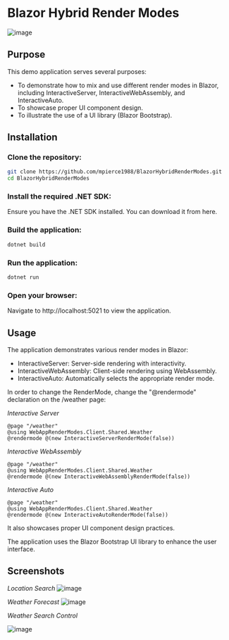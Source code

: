# Blazor Hybrid Render Modes
![image](https://github.com/user-attachments/assets/03650d87-7eb6-493f-9b07-29d222c1a84d)


## Purpose

This demo application serves several purposes:

- To demonstrate how to mix and use different render modes in Blazor, including InteractiveServer, InteractiveWebAssembly, and InteractiveAuto.
- To showcase proper UI component design.
- To illustrate the use of a UI library (Blazor Bootstrap).

## Installation

### Clone the repository:

```bash
git clone https://github.com/mpierce1988/BlazorHybridRenderModes.git
cd BlazorHybridRenderModes
```

### Install the required .NET SDK:

Ensure you have the .NET SDK installed. You can download it from here.

### Build the application:

```bash
dotnet build
```

### Run the application:

```bash
dotnet run
```
### Open your browser:

Navigate to http://localhost:5021 to view the application.

## Usage

The application demonstrates various render modes in Blazor:
- InteractiveServer: Server-side rendering with interactivity.
- InteractiveWebAssembly: Client-side rendering using WebAssembly.
- InteractiveAuto: Automatically selects the appropriate render mode.

In order to change the RenderMode, change the "@rendermode" declaration on the /weather page:

_Interactive Server_
```CSHARP
@page "/weather"
@using WebAppRenderModes.Client.Shared.Weather
@rendermode @(new InteractiveServerRenderMode(false))
```

_Interactive WebAssembly_
```CSHARP
@page "/weather"
@using WebAppRenderModes.Client.Shared.Weather
@rendermode @(new InteractiveWebAssemblyRenderMode(false))
```

_Interactive Auto_
```CSHARP
@page "/weather"
@using WebAppRenderModes.Client.Shared.Weather
@rendermode @(new InteractiveAutoRenderMode(false))
```

It also showcases proper UI component design practices.

The application uses the Blazor Bootstrap UI library to enhance the user interface.

## Screenshots
_Location Search_
![image](https://github.com/user-attachments/assets/025ca218-c628-421b-959c-ed224096a2a7)

_Weather Forecast_
![image](https://github.com/user-attachments/assets/97a7ff6c-72bd-470f-8ae6-2b7063faa8c5)

_Weather Search Control_

![image](https://github.com/user-attachments/assets/38a693f3-ee39-473f-85fa-f48785989d5e)
